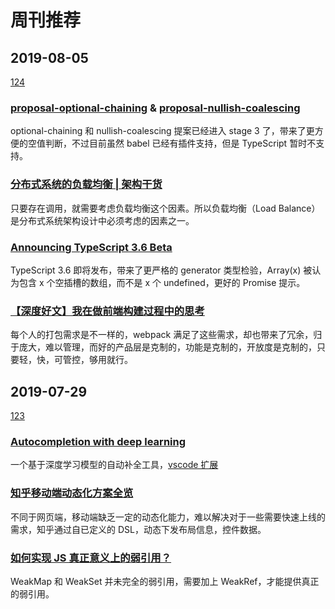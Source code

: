 # 周刊推荐

## 2019-08-05

[124](https://github.com/CtripFE/fe-weekly/issues/124)

### [proposal-optional-chaining](https://github.com/tc39/proposal-optional-chaining) & [proposal-nullish-coalescing](https://github.com/tc39/proposal-nullish-coalescing)

optional-chaining 和 nullish-coalescing 提案已经进入 stage 3 了，带来了更方便的空值判断，不过目前虽然 babel 已经有插件支持，但是 TypeScript 暂时不支持。

### [分布式系统的负载均衡 | 架构干货](https://zhuanlan.zhihu.com/p/74497845)

只要存在调用，就需要考虑负载均衡这个因素。所以负载均衡（Load Balance）是分布式系统架构设计中必须考虑的因素之一。

### [Announcing TypeScript 3.6 Beta](https://devblogs.microsoft.com/typescript/announcing-typescript-3-6-beta/)

TypeScript 3.6 即将发布，带来了更严格的 generator 类型检验，Array(x) 被认为包含 x 个空插槽的数组，而不是 x 个 undefined，更好的 Promise 提示。

### [【深度好文】我在做前端构建过程中的思考](https://zhuanlan.zhihu.com/p/74381415)

每个人的打包需求是不一样的，webpack 满足了这些需求，却也带来了冗余，归于庞大，难以管理，而好的产品层是克制的，功能是克制的，开放度是克制的，只要轻，快，可管控，够用就行。

## 2019-07-29

[123](https://github.com/CtripFE/fe-weekly/issues/123)

### [Autocompletion with deep learning](https://tabnine.com/blog/deep)

一个基于深度学习模型的自动补全工具，[vscode 扩展](https://marketplace.visualstudio.com/items?itemName=TabNine.tabnine-vscode)

### [知乎移动端动态化方案全览](https://www.infoq.cn/article/RRvP-Kli8AwEx6TuB1aG)

不同于网页端，移动端缺乏一定的动态化能力，难以解决对于一些需要快速上线的需求，知乎通过自已定义的 DSL，动态下发布局信息，控件数据。

### [如何实现 JS 真正意义上的弱引用？](https://www.infoq.cn/article/lKsmb2tlGH1EHG0*bbYg)

WeakMap 和 WeakSet 并未完全的弱引用，需要加上 WeakRef，才能提供真正的弱引用。

